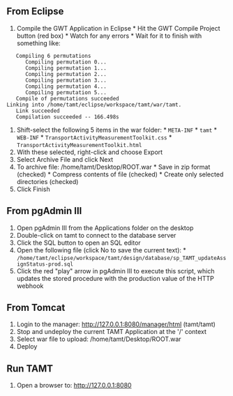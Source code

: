 ## From Eclipse ##

  1. Compile the GWT Application in Eclipse
    * Hit the GWT Compile Project button (red box)
    * Watch for any errors
    * Wait for it to finish with something like:
```
   Compiling 6 permutations
      Compiling permutation 0...
      Compiling permutation 1...
      Compiling permutation 2...
      Compiling permutation 3...
      Compiling permutation 4...
      Compiling permutation 5...
   Compile of permutations succeeded
Linking into /home/tamt/eclipse/workspace/tamt/war/tamt.
   Link succeeded
   Compilation succeeded -- 166.498s
```
  1. Shift-select the following 5 items in the war folder:
    * `META-INF`
    * `tamt`
    * `WEB-INF`
    * `TransportActivityMeasurementToolkit.css`
    * `TransportActivityMeasurementToolkit.html`
  1. With these selected, right-click and choose Export
  1. Select Archive File and click Next
  1. To archive file: /home/tamt/Desktop/ROOT.war
    * Save in zip format (checked)
    * Compress contents of file (checked)
    * Create only selected directories (checked)
  1. Click Finish

## From pgAdmin III ##
  1. Open pgAdmin III from the Applications folder on the desktop
  1. Double-click on tamt to connect to the database server
  1. Click the SQL button to open an SQL editor
  1. Open the following file (click No to save the current text):
    * `/home/tamt/eclipse/workspace/tamt/design/database/sp_TAMT_updateAssignStatus-prod.sql`
  1. Click the red "play" arrow in pgAdmin III to execute this script, which updates the stored procedure with the production value of the HTTP webhook

## From Tomcat ##

  1. Login to the manager: http://127.0.0.1:8080/manager/html (tamt/tamt)
  1. Stop and undeploy the current TAMT Application at the '/' context
  1. Select war file to upload: /home/tamt/Desktop/ROOT.war
  1. Deploy

## Run TAMT ##

  1. Open a browser to: http://127.0.0.1:8080
